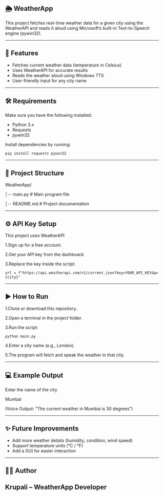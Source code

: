 
## 🌦️ WeatherApp

This project fetches real-time weather data for a given city using the WeatherAPI
 and reads it aloud using Microsoft’s built-in Text-to-Speech engine (pywin32).

---

## 🚀 Features

- Fetches current weather data (temperature in Celsius)
- Uses WeatherAPI for accurate results
- Reads the weather aloud using Windows TTS
- User-friendly input for any city name

---
## 🛠️ Requirements

Make sure you have the following installed:

- Python 3.x
- Requests
- pywin32

Install dependencies by running:

    pip install requests pywin32


---
## 📂 Project Structure

WeatherApp/

│-- main.py   # Main program file

│-- README.md             # Project documentation



---
## ⚙️ API Key Setup

This project uses WeatherAPI

1.Sign up for a free account.

2.Get your API key from the dashboard.

3.Replace the key inside the script:

    url = f"https://api.weatherapi.com/v1/current.json?key=YOUR_API_KEY&q={city}"


---
## ▶️ How to Run

1.Clone or download this repository.

2.Open a terminal in the project folder.

3.Run the script:

    python main.py

4.Enter a city name (e.g., London).

5.The program will fetch and speak the weather in that city.

---
## 💻 Example Output

Enter the name of the city

Mumbai

(Voice Output: "The current weather in Mumbai is 30 degrees")


---
## ✨ Future Improvements

- Add more weather details (humidity, condition, wind speed)
- Support temperature units (°C / °F)
- Add a GUI for easier interaction

---
## 👩‍💻 Author

Krupali – WeatherApp Developer
---
